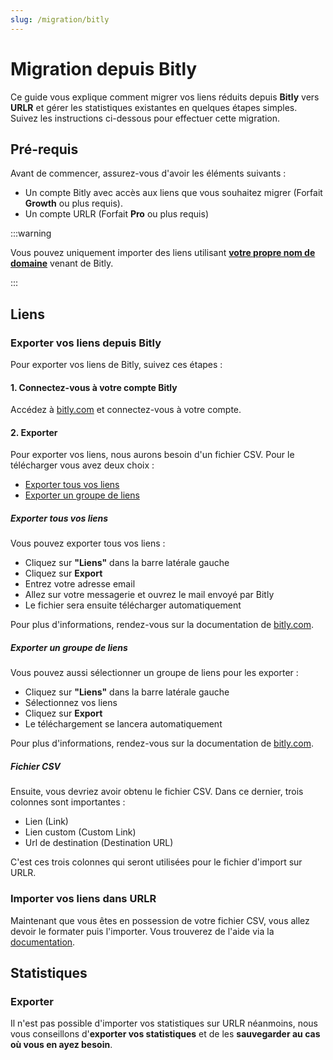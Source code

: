 ```yaml
---
slug: /migration/bitly
---
```


# Migration depuis Bitly

Ce guide vous explique comment migrer vos liens réduits depuis **Bitly** vers **URLR** et gérer les statistiques existantes en quelques étapes simples. Suivez les instructions ci-dessous pour effectuer cette migration.



## Pré-requis

Avant de commencer, assurez-vous d'avoir les éléments suivants :

- Un compte Bitly avec accès aux liens que vous souhaitez migrer (Forfait **Growth** ou plus requis).
- Un compte URLR (Forfait **Pro** ou plus requis)

:::warning

Vous pouvez uniquement importer des liens utilisant [**votre propre nom de domaine**](https://support.bitly.com/hc/en-us/articles/230558107-What-is-a-custom-domain) venant de Bitly.

:::

## Liens

### Exporter vos liens depuis Bitly

Pour exporter vos liens de Bitly, suivez ces étapes : 

#### 1. Connectez-vous à votre compte Bitly

Accédez à [bitly.com](https://bitly.com) et connectez-vous à votre compte.

#### 2. Exporter

Pour exporter vos liens, nous aurons besoin d'un fichier CSV. Pour le télécharger vous avez deux choix : 

- [Exporter tous vos liens](#exporter-tous-vos-liens)
- [Exporter un groupe de liens](#exporter-un-groupe-de-liens)

##### Exporter tous vos liens

Vous pouvez exporter tous vos liens : 

- Cliquez sur **"Liens"** dans la barre latérale gauche
- Cliquez sur **Export**
- Entrez votre adresse email
- Allez sur votre messagerie et ouvrez le mail envoyé par Bitly
- Le fichier sera ensuite télécharger automatiquement

Pour plus d'informations, rendez-vous sur la documentation de [bitly.com](#https://support.bitly.com/hc/en-us/articles/230631767-How-do-I-export-link-data-for-a-select-group-of-links).

##### Exporter un groupe de liens

Vous pouvez aussi sélectionner un groupe de liens pour les exporter : 

- Cliquez sur **"Liens"** dans la barre latérale gauche
- Sélectionnez vos liens
- Cliquez sur **Export**
- Le téléchargement se lancera automatiquement

Pour plus d'informations, rendez-vous sur la documentation de [bitly.com](#https://support.bitly.com/hc/en-us/articles/230631767-How-do-I-export-link-data-for-a-select-group-of-links).

##### Fichier CSV

Ensuite, vous devriez avoir obtenu le fichier CSV. Dans ce dernier, trois colonnes sont importantes :

- Lien (Link)
- Lien custom (Custom Link)
- Url de destination (Destination URL)

C'est ces trois colonnes qui seront utilisées pour le fichier d'import sur URLR.

### Importer vos liens dans URLR

Maintenant que vous êtes en possession de votre fichier CSV, vous allez devoir le formater puis l'importer. Vous trouverez de l'aide via la [documentation](/docs/imports/links.md).

## Statistiques

### Exporter

Il n'est pas possible d'importer vos statistiques sur URLR néanmoins, nous vous conseillons d'**exporter vos statistiques** et de les **sauvegarder au cas où vous en ayez besoin**.